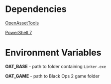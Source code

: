 # Dependencies

[OpenAssetTools](https://github.com/Laupetin/OpenAssetTools/releases)

[PowerShell 7](https://learn.microsoft.com/en-us/powershell/scripting/install/installing-powershell-on-windows)

# Environment Variables

**OAT_BASE** - path to folder containing `Linker.exe`

**OAT_GAME** - path to Black Ops 2 game folder